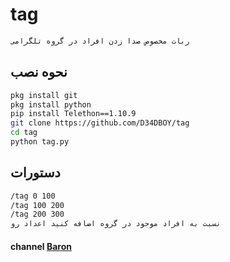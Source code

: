 # tag
```bash
ربات مخصوص صدا زدن افراد در گروه تلگرامی
```
## نحوه نصب
```bash
pkg install git
pkg install python
pip install Telethon==1.10.9
git clone https://github.com/D34DBOY/tag
cd tag
python tag.py
```
## دستورات
```bash
/tag 0 100
/tag 100 200
/tag 200 300
نسبت به افراد موجود در گروه اضافه کنید اعداد رو 
```
#### channel      [Baron](https://telegram.me/baron)


